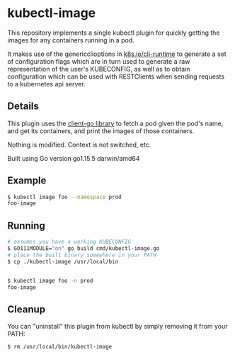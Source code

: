 # kubectl-image

This repository implements a single kubectl plugin for quickly getting the images for any containers running in a pod.

It makes use of the genericclioptions in [k8s.io/cli-runtime](https://github.com/kubernetes/cli-runtime)
to generate a set of configuration flags which are in turn used to generate a raw representation of
the user's KUBECONFIG, as well as to obtain configuration which can be used with RESTClients when sending
requests to a kubernetes api server.

## Details

This plugin uses the [client-go library](https://github.com/kubernetes/client-go/tree/master/tools/clientcmd) to fetch a pod given the pod's name, and get its containers, and print the images of those containers.

Nothing is modified. Context is not switched, etc.

Built using Go version go1.15.5 darwin/amd64

## Example

```sh
$ kubectl image foo --namespace prod
foo-image
```

## Running

```sh
# assumes you have a working KUBECONFIG
$ GO111MODULE="on" go build cmd/kubectl-image.go
# place the built binary somewhere in your PATH
$ cp ./kubectl-image /usr/local/bin


$ kubectl image foo -n prod
foo-image
```

## Cleanup

You can "uninstall" this plugin from kubectl by simply removing it from your PATH:

    $ rm /usr/local/bin/kubectl-image
